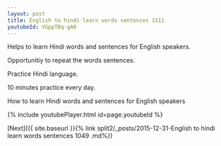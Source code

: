 ```yaml
---
layout: post
title: English to hindi learn words sentences 1511 
youtubeId: VGppTBq-gA0
---
```

 
 
Helps to learn Hindi words and sentences for English speakers.

Opportunitiy to repeat the words sentences. 

Practice Hindi language. 
 
10 minutes practice every day. 
 
How to learn Hindi words and sentences for English speakers 
 
{% include youtubePlayer.html id=page.youtubeId %}
 
 
[Next]({{ site.baseurl }}{% link  split2/_posts/2015-12-31-English to hindi learn words sentences 1049 .md%})
 
